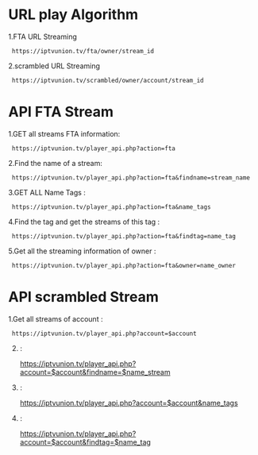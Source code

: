 # URL play Algorithm 

1.FTA URL Streaming

     https://iptvunion.tv/fta/owner/stream_id
    
2.scrambled URL Streaming 

     https://iptvunion.tv/scrambled/owner/account/stream_id
    
# API FTA Stream

 

1.GET all streams FTA information:

     https://iptvunion.tv/player_api.php?action=fta
     
2.Find the name of a stream:

     https://iptvunion.tv/player_api.php?action=fta&findname=stream_name
    
3.GET ALL Name Tags :

     https://iptvunion.tv/player_api.php?action=fta&name_tags
     
     
4.Find the tag and get the streams of this tag :

     https://iptvunion.tv/player_api.php?action=fta&findtag=name_tag
    
5.Get all the streaming information of owner :

     https://iptvunion.tv/player_api.php?action=fta&owner=name_owner
        
# API scrambled Stream

1.Get all streams of account :

     https://iptvunion.tv/player_api.php?account=$account 
     
2. :

     https://iptvunion.tv/player_api.php?account=$account&findname=$name_stream
    
3. :

     https://iptvunion.tv/player_api.php?account=$account&name_tags
     
4. :

     https://iptvunion.tv/player_api.php?account=$account&findtag=$name_tag
    



    
